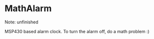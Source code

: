 # MathAlarm

Note: unfinished

MSP430 based alarm clock.
To turn the alarm off, do a math problem :)

